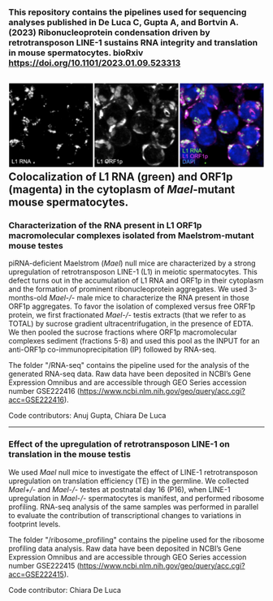 ### This repository contains the pipelines used for sequencing analyses published in De Luca C, Gupta A, and Bortvin A. (2023) Ribonucleoprotein condensation driven by retrotransposon LINE-1 sustains RNA integrity and translation in mouse spermatocytes. bioRxiv https://doi.org/10.1101/2023.01.09.523313

![Figure 1](https://github.com/ciwemb/bortvin-2023-orf1p/blob/main/banner.png)
Colocalization of L1 RNA (green) and ORF1p (magenta) in the cytoplasm of *Mael*-mutant mouse spermatocytes.
---
### Characterization of the RNA present in L1 ORF1p macromolecular complexes isolated from Maelstrom-mutant mouse testes

piRNA-deficient Maelstrom (*Mael*) null mice are characterized by a strong upregulation of retrotransposon LINE-1 (L1) in meiotic spermatocytes. This defect turns out in the accumulation of L1 RNA and ORF1p in their cytoplasm and the formation of prominent ribonucleoprotein aggregates. 
We used 3-months-old *Mael-/-* male mice to characterize the RNA present in those ORF1p aggregates. To favor the isolation of complexed versus free ORF1p protein, we first fractionated *Mael-/-* testis extracts (that we refer to as TOTAL) by sucrose gradient ultracentrifugation, in the presence of EDTA. We then pooled the sucrose fractions where ORF1p macromolecular complexes sediment (fractions 5-8) and used this pool as the INPUT for an anti-ORF1p co-immunoprecipitation (IP) followed by RNA-seq.

The folder "/RNA-seq" contains the pipeline used for the analysis of the generated RNA-seq data. Raw data have been deposited in NCBI’s Gene Expression Omnibus and are accessible through GEO Series accession number GSE222416 (https://www.ncbi.nlm.nih.gov/geo/query/acc.cgi?acc=GSE222416).

Code contributors: Anuj Gupta, Chiara De Luca

---
### Effect of the upregulation of retrotransposon LINE-1 on translation in the mouse testis

We used *Mael* null mice to investigate the effect of LINE-1 retrotransposon upregulation on translation efficiency (TE) in the germline. We collected *Mael+/-* and *Mael-/-* testes at postnatal day 16 (P16), when LINE-1 upregulation in *Mael-/-* spermatocytes is manifest, and performed ribosome profiling. RNA-seq analysis of the same samples was performed in parallel to evaluate the contribution of transcriptional changes to variations in footprint levels.

The folder "/ribosome_profiling" contains the pipeline used for the ribosome profiling data analysis. Raw data have been deposited in NCBI’s Gene Expression Omnibus and are accessible through GEO Series accession number GSE222415 (https://www.ncbi.nlm.nih.gov/geo/query/acc.cgi?acc=GSE222415).

Code contributor: Chiara De Luca
